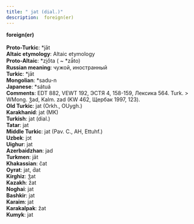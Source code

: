 ```yaml
---
title: " jat (dial.)"
description:  foreign(er)
---
```

<strong> foreign(er)</strong><br><br>
<strong>Proto-Turkic</strong>:  *jāt<br>
<strong>Altaic etymology</strong>:  Altaic etymology<br>
<strong> Proto-Altaic</strong>:  *zi̯ṓta ( ~ *zā́to)<br>
<strong>Russian meaning</strong>:  чужой, иностранный<br>
<strong>Turkic</strong>:  *jāt<br>
<strong>Mongolian</strong>:  *sadu-n<br>
<strong>Japanese</strong>:  *sátuá<br>
<strong>Comments</strong>:  EDT 882, VEWT 192, ЭСТЯ 4, 158-159, Лексика 564. Turk. > WMong. ǯad, Kalm. zad (KW 462, Щербак 1997, 123).<br>
<strong>Old Turkic</strong>:  jat (Orkh., OUygh.)<br>
<strong>Karakhanid</strong>:  jat (MK)<br>
<strong>Turkish</strong>:  jat (dial.)<br>
<strong>Tatar</strong>:  jat<br>
<strong>Middle Turkic</strong>:  jat (Pav. C., AH, Ettuhf.)<br>
<strong>Uzbek</strong>:  jɔt<br>
<strong>Uighur</strong>:  jat<br>
<strong>Azerbaidzhan</strong>:  jad<br>
<strong>Turkmen</strong>:  jāt<br>
<strong>Khakassian</strong>:  čat<br>
<strong>Oyrat</strong>:  jat, d́at<br>
<strong>Kirghiz</strong>:  ǯat<br>
<strong>Kazakh</strong>:  žat<br>
<strong>Noghai</strong>:  jat<br>
<strong>Bashkir</strong>:  jat<br>
<strong>Karaim</strong>:  jat<br>
<strong>Karakalpak</strong>:  žat<br>
<strong>Kumyk</strong>:  jat<br>


